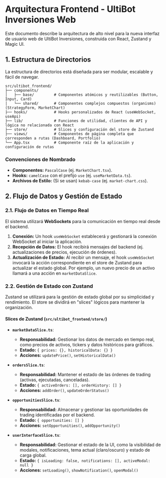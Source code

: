 # Arquitectura Frontend - UltiBot Inversiones Web

Este documento describe la arquitectura de alto nivel para la nueva interfaz de usuario web de UltiBot Inversiones, construida con React, Zustand y Magic UI.

## 1. Estructura de Directorios

La estructura de directorios está diseñada para ser modular, escalable y fácil de navegar.

```
src/ultibot_frontend/
├── components/
│   ├── base/         # Componentes atómicos y reutilizables (Button, Input, Card)
│   └── shared/       # Componentes complejos compuestos (organisms) (StrategyForm, MarketChart)
├── hooks/            # Hooks personalizados de React (useWebSocket, useApi)
├── lib/              # Funciones de utilidad, clientes de API y lógica no relacionada con React
├── store/            # Slices y configuración del store de Zustand
├── views/            # Componentes de página completa que corresponden a rutas (Dashboard, Portfolio)
└── App.tsx           # Componente raíz de la aplicación y configuración de rutas
```

### Convenciones de Nombrado

-   **Componentes:** `PascalCase` (ej. `MarketChart.tsx`).
-   **Hooks:** `camelCase` con el prefijo `use` (ej. `useMarketData.ts`).
-   **Archivos de Estilo:** (Si se usan) `kebab-case` (ej. `market-chart.css`).

## 2. Flujo de Datos y Gestión de Estado

### 2.1. Flujo de Datos en Tiempo Real

El sistema utilizará **WebSockets** para la comunicación en tiempo real desde el backend.

1.  **Conexión:** Un hook `useWebSocket` establecerá y gestionará la conexión WebSocket al iniciar la aplicación.
2.  **Recepción de Datos:** El hook recibirá mensajes del backend (ej. actualizaciones de precios, ejecución de órdenes).
3.  **Actualización de Estado:** Al recibir un mensaje, el hook `useWebSocket` invocará la acción correspondiente en el store de Zustand para actualizar el estado global. Por ejemplo, un nuevo precio de un activo llamará a una acción en `marketDataSlice`.

### 2.2. Gestión de Estado con Zustand

Zustand se utilizará para la gestión de estado global por su simplicidad y rendimiento. El store se dividirá en "slices" lógicos para mantener la organización.

#### Slices de Zustand (`src/ultibot_frontend/store/`)

-   **`marketDataSlice.ts`**:
    -   **Responsabilidad:** Gestionar los datos de mercado en tiempo real, como precios de activos, tickers y datos históricos para gráficos.
    -   **Estado:** `{ prices: {}, historicalData: {} }`
    -   **Acciones:** `updatePrice()`, `setHistoricalData()`

-   **`ordersSlice.ts`**:
    -   **Responsabilidad:** Mantener el estado de las órdenes de trading (activas, ejecutadas, canceladas).
    -   **Estado:** `{ activeOrders: [], orderHistory: [] }`
    -   **Acciones:** `addOrder()`, `updateOrderStatus()`

-   **`opportunitiesSlice.ts`**:
    -   **Responsabilidad:** Almacenar y gestionar las oportunidades de trading identificadas por el backend.
    -   **Estado:** `{ opportunities: [] }`
    -   **Acciones:** `setOpportunities()`, `addOpportunity()`

-   **`userInterfaceSlice.ts`**:
    -   **Responsabilidad:** Gestionar el estado de la UI, como la visibilidad de modales, notificaciones, tema actual (claro/oscuro) y estado de carga global.
    -   **Estado:** `{ isLoading: false, notifications: [], activeModal: null }`
    -   **Acciones:** `setLoading()`, `showNotification()`, `openModal()`
